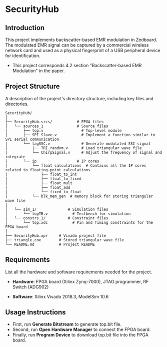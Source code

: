 # SecurityHub

## Introduction
This project implements backscatter-based EMR modulation in Zedboard. The modulated EMR signal can be captured by a commercial wireless network card and used as a physical fingerprint of a USB peripheral device for identification. 
+ This project corresponds 4.2 section "Backscatter-based EMR Modulation" in the paper.

## Project Structure
A description of the project's directory structure, including key files and directories.

```plaintext
SecurityHub/
│
├── SecurityHub.srcs/           # FPGA files
│   └── sources_1               # Source files
|       ├── top.v                 # Top-level module
|       ├── SPI_Slave.v           # Implement a function similar to SPI serial communication
|       └── tagSSC.v              # Generate modulated SSC signal
|           ├── TRI_random.v      # Load triangular wave file
|           └── ChirpSignal.v     # Adjust the frequency of signal and integrate
|       └── ip                  # IP cores
|           └── float calculations  # Contains all the IP cores related to floating-point calculations
|               ├── float_to_int     
|               ├── float_to_fixed     
|               ├── float_mult
|               ├── float_add
|               └── fixed_to_float  
|           └── blk_mem_gen  # memory block for storing triangular wave file       
| 
│   └── sim_1/              # Simulation files
│       └── topTB.v           # Testbench for simulation
|   └── constrs_1/          # Constraint files
│       └── top.xdc           # Pin and Timing constraints for the FPGA board
│
├── SecurityHub.xpr     # Vivado project file
├── triangle.coe        # Stored triangular wave file
└── README.md           # Project README
```

## Requirements
List all the hardware and software requirements needed for the project.

+ **Hardware**: FPGA board (Xilinx Zynq-7000), JTAG programmer, RF Switch (ADG902)

+ **Software**: Xilinx Vivado 2018.3, ModelSim 10.6

## Usage Instructions
+ First, run **Generate Bitstream** to generate top.bit file.
+ Second, run **Open Hardware Manager** to connect the FPGA board.
+ Finally, run **Program Device** to download top.bit file into the FPGA board.